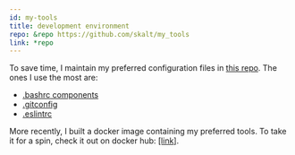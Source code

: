 ```yaml
---
id: my-tools
title: development environment
repo: &repo https://github.com/skalt/my_tools
link: *repo
---
```

To save time, I maintain my preferred configuration files in
<a
  href="//github.com/skalt/my_tools"
  rel="\_noreferrer"
  target="\_blank">this repo</a>.
The ones I use the most are:
- <a
    href="//github.com/skalt/my_tools/tree/master/bash"
    rel="\_noreferrer"
    target="\_blank">
    <span class="sh">.bashrc</span> components
  </a>
- <a
    class="sh"
    href="//github.com/skalt/my_tools/blob/master/git"
    rel="\_noreferrer" target="\_blank">
    .gitconfig
  </a>
- <a
    class="sh"
    href="//github.com/skalt/my_tools/blob/master/js/.eslintrc.yml" rel="\_noreferrer"
    target="\_blank">
    .eslintrc
  </a>

More recently, I built a docker image containing my preferred tools.  To
take it for a spin, check it out on docker hub:
<a
  href="//hub.docker.com/r/skalt/dev-env/"
  rel="noreferrer"
  target="\_blank">
  [link]</a>.
